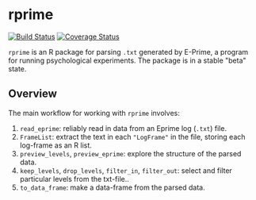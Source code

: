 rprime
======

[![Build Status](https://travis-ci.org/tjmahr/rprime.svg)](https://travis-ci.org/tjmahr/rprime) 
[![Coverage Status](https://img.shields.io/coveralls/NA/NA.svg)](https://coveralls.io/r/NA/NA?branch=master)



`rprime` is an R package for parsing `.txt` generated by E-Prime, a program for running psychological experiments. The package is in a stable "beta" state.

## Overview

The main workflow for working with `rprime` involves:

1. `read_eprime`: reliably read in data from an Eprime log (`.txt`) file.
2. `FrameList`: extract the text in each `"LogFrame"` in the file, storing each log-frame as an R list.
3. `preview_levels`, `preview_eprime`: explore the structure of the parsed data.
4. `keep_levels`, `drop_levels`, `filter_in`, `filter_out`: select and filter particular levels from the txt-file..
5. `to_data_frame`: make a data-frame from the parsed data.
